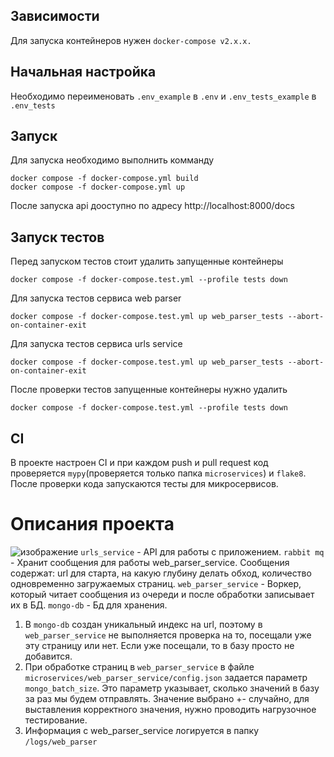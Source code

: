 ## Зависимости
Для запуска контейнеров нужен `docker-compose v2.x.x.`

## Начальная настройка
Необходимо переименовать `.env_example` в `.env` и  `.env_tests_example` в `.env_tests`

## Запуск
Для запуска  необходимо выполнить комманду

```
docker compose -f docker-compose.yml build
docker compose -f docker-compose.yml up
```

После запуска api дооступно по адресу http://localhost:8000/docs

## Запуск тестов
Перед запуском тестов стоит удалить запущенные контейнеры
```
docker compose -f docker-compose.test.yml --profile tests down  
```
Для  запуска тестов сервиса web parser

```
docker compose -f docker-compose.test.yml up web_parser_tests --abort-on-container-exit
```

Для  запуска тестов сервиса urls service
```
docker compose -f docker-compose.test.yml up web_parser_tests --abort-on-container-exit
```
После проверки  тестов запущенные контейнеры нужно удалить
```
docker compose -f docker-compose.test.yml --profile tests down  
```
## CI  
В проекте настроен CI и при каждом push и pull request код проверяется `mypy`(проверяется только папка `microservices`) и `flake8`.  
После проверки кода запускаются тесты для микросервисов.

# Описания проекта
![изображение](https://github.com/user-attachments/assets/5a923b65-2761-4f22-9c61-c5e757b806ee)
`urls_service` - API для работы с приложением.
`rabbit mq` - Хранит сообщения для работы web_parser_service. Сообщения содержат: url для старта, на какую глубину делать обход, количество одновременно загружаемых страниц.
`web_parser_service` - Воркер, который читает сообщения из очереди и после обработки записывает их в БД.
`mongo-db` - Бд для хранения.

1. В `mongo-db` создан уникальный индекс на url, поэтому в `web_parser_service` не выполняется проверка на то, посещали уже эту страницу или нет. Если уже посещали, то в базу просто не добавится.
2. При обработке страниц в `web_parser_service` в файле `microservices/web_parser_service/config.json` задается параметр `mongo_batch_size`. Это параметр указывает, сколько значений в базу за раз мы будем отправлять. Значение выбрано +- случайно, для выставления корректного значения, нужно проводить нагрузочное тестирование.
3. Информация с web_parser_service логируется в папку `/logs/web_parser`



